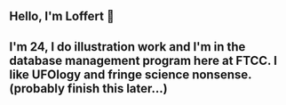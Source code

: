 ## Hello, I'm Loffert 👋

## I'm 24, I do illustration work and I'm in the database management program here at FTCC. I like UFOlogy and fringe science nonsense. (probably finish this later...)

<!--
**Lloffert/Lloffert** is a ✨ _special_ ✨ repository because its `README.md` (this file) appears on your GitHub profile.

Here are some ideas to get you started:

- 🔭 I’m currently working on ...
- 🌱 I’m currently learning ...
- 👯 I’m looking to collaborate on ...
- 🤔 I’m looking for help with ...
- 💬 Ask me about ...
- 📫 How to reach me: ...
- 😄 Pronouns: ...
- ⚡ Fun fact: ...
-->
